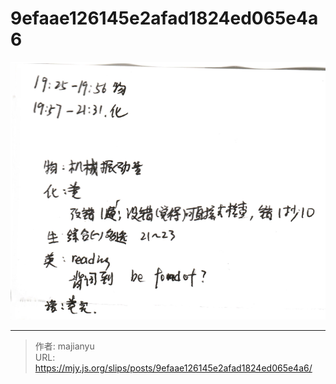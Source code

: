 # 9efaae126145e2afad1824ed065e4a6

![9efaae126145e2afad1824ed065e4a6.png](../../images/9efaae126145e2afad1824ed065e4a6.png)

---

> 作者: majianyu  
> URL: https://mjy.js.org/slips/posts/9efaae126145e2afad1824ed065e4a6/  

